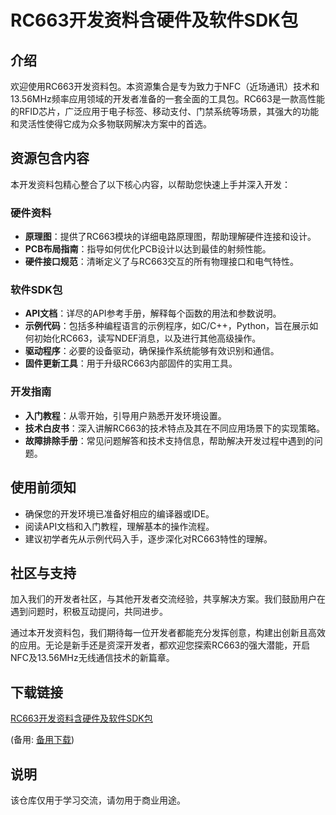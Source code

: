 # RC663开发资料含硬件及软件SDK包

## 介绍

欢迎使用RC663开发资料包。本资源集合是专为致力于NFC（近场通讯）技术和13.56MHz频率应用领域的开发者准备的一套全面的工具包。RC663是一款高性能的RFID芯片，广泛应用于电子标签、移动支付、门禁系统等场景，其强大的功能和灵活性使得它成为众多物联网解决方案中的首选。

## 资源包含内容

本开发资料包精心整合了以下核心内容，以帮助您快速上手并深入开发：

### 硬件资料
- **原理图**：提供了RC663模块的详细电路原理图，帮助理解硬件连接和设计。
- **PCB布局指南**：指导如何优化PCB设计以达到最佳的射频性能。
- **硬件接口规范**：清晰定义了与RC663交互的所有物理接口和电气特性。

### 软件SDK包
- **API文档**：详尽的API参考手册，解释每个函数的用法和参数说明。
- **示例代码**：包括多种编程语言的示例程序，如C/C++，Python，旨在展示如何初始化RC663，读写NDEF消息，以及进行其他高级操作。
- **驱动程序**：必要的设备驱动，确保操作系统能够有效识别和通信。
- **固件更新工具**：用于升级RC663内部固件的实用工具。

### 开发指南
- **入门教程**：从零开始，引导用户熟悉开发环境设置。
- **技术白皮书**：深入讲解RC663的技术特点及其在不同应用场景下的实现策略。
- **故障排除手册**：常见问题解答和技术支持信息，帮助解决开发过程中遇到的问题。

## 使用前须知
- 确保您的开发环境已准备好相应的编译器或IDE。
- 阅读API文档和入门教程，理解基本的操作流程。
- 建议初学者先从示例代码入手，逐步深化对RC663特性的理解。

## 社区与支持
加入我们的开发者社区，与其他开发者交流经验，共享解决方案。我们鼓励用户在遇到问题时，积极互动提问，共同进步。

通过本开发资料包，我们期待每一位开发者都能充分发挥创意，构建出创新且高效的应用。无论是新手还是资深开发者，都欢迎您探索RC663的强大潜能，开启NFC及13.56MHz无线通信技术的新篇章。

## 下载链接
[RC663开发资料含硬件及软件SDK包](https://pan.quark.cn/s/ed8ac8acccbd) 

(备用: [备用下载](https://pan.baidu.com/s/1pBRObG9ebhMxxppMYS3wzQ?pwd=1234))

## 说明

该仓库仅用于学习交流，请勿用于商业用途。
